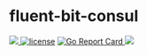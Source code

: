 # fluent-bit-consul

<p align="left">
  <a href="https://circleci.com/gh/gjbae1212/fluent-bit-consul">
    <img src="https://circleci.com/gh/gjbae1212/fluent-bit-consul.svg?style=svg">
  </a>  
  <a href="/LICENSE"><img src="https://img.shields.io/badge/license-MIT-GREEN.svg" alt="license" /></a>  
  <a href="https://goreportcard.com/report/github.com/gjbae1212/fluent-bit-consul">
  <img src="https://goreportcard.com/badge/github.com/gjbae1212/fluent-bit-consul" alt="Go Report Card" />
  </a>
  <a href="https://codecov.io/gh/gjbae1212/fluent-bit-consul">
    <img src="https://codecov.io/gh/gjbae1212/fluent-bit-consul/branch/master/graph/badge.svg" />
  </a>  
</p>
